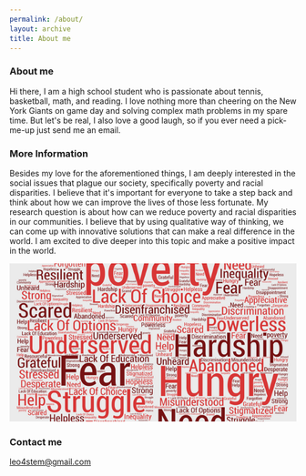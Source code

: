 ```yaml
---
permalink: /about/
layout: archive
title: About me
---
```


### About me
Hi there, I am a high school student who is passionate about tennis, basketball, math, and reading. I love nothing more than cheering on the New York Giants on game day and solving complex math problems in my spare time. But let's be real, I also love a good laugh, so if you ever need a pick-me-up just send me an email.

### More Information  

Besides my love for the aforementioned things, I am deeply interested in the social issues that plague our society, specifically poverty and racial disparities. I believe that it's important for everyone to take a step back and think about how we can improve the lives of those less fortunate. My research question is about how can we reduce poverty and racial disparities in our communities. I believe that by using qualitative way of thinking, we can come up with innovative solutions that can make a real difference in the world. I am excited to dive deeper into this topic and make a positive impact in the world.

![](/assets/images/poverty.png)

### Contact me

[leo4stem@gmail.com](mailto:leo4stem@gmail.com)
